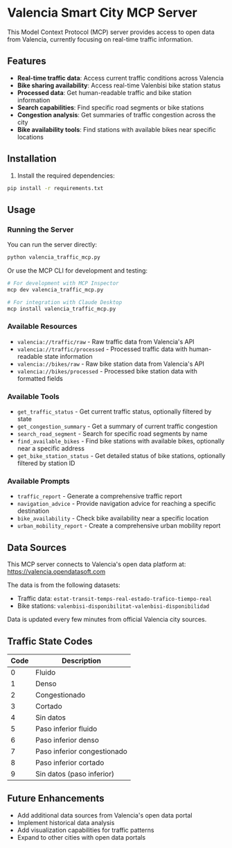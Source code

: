 # Valencia Smart City MCP Server

This Model Context Protocol (MCP) server provides access to open data from Valencia, currently focusing on real-time traffic information.

## Features

- **Real-time traffic data**: Access current traffic conditions across Valencia
- **Bike sharing availability**: Access real-time Valenbisi bike station status
- **Processed data**: Get human-readable traffic and bike station information
- **Search capabilities**: Find specific road segments or bike stations
- **Congestion analysis**: Get summaries of traffic congestion across the city
- **Bike availability tools**: Find stations with available bikes near specific locations

## Installation

1. Install the required dependencies:

```bash
pip install -r requirements.txt
```

## Usage

### Running the Server

You can run the server directly:

```bash
python valencia_traffic_mcp.py
```

Or use the MCP CLI for development and testing:

```bash
# For development with MCP Inspector
mcp dev valencia_traffic_mcp.py

# For integration with Claude Desktop
mcp install valencia_traffic_mcp.py
```

### Available Resources

- `valencia://traffic/raw` - Raw traffic data from Valencia's API
- `valencia://traffic/processed` - Processed traffic data with human-readable state information
- `valencia://bikes/raw` - Raw bike station data from Valencia's API
- `valencia://bikes/processed` - Processed bike station data with formatted fields

### Available Tools

- `get_traffic_status` - Get current traffic status, optionally filtered by state
- `get_congestion_summary` - Get a summary of current traffic congestion
- `search_road_segment` - Search for specific road segments by name
- `find_available_bikes` - Find bike stations with available bikes, optionally near a specific address
- `get_bike_station_status` - Get detailed status of bike stations, optionally filtered by station ID

### Available Prompts

- `traffic_report` - Generate a comprehensive traffic report
- `navigation_advice` - Provide navigation advice for reaching a specific destination
- `bike_availability` - Check bike availability near a specific location
- `urban_mobility_report` - Create a comprehensive urban mobility report

## Data Sources

This MCP server connects to Valencia's open data platform at:
https://valencia.opendatasoft.com

The data is from the following datasets:

- Traffic data: `estat-transit-temps-real-estado-trafico-tiempo-real`
- Bike stations: `valenbisi-disponibilitat-valenbisi-disponibilidad`

Data is updated every few minutes from official Valencia city sources.

## Traffic State Codes

| Code | Description |
|------|-------------|
| 0 | Fluido |
| 1 | Denso |
| 2 | Congestionado |
| 3 | Cortado |
| 4 | Sin datos |
| 5 | Paso inferior fluido |
| 6 | Paso inferior denso |
| 7 | Paso inferior congestionado |
| 8 | Paso inferior cortado |
| 9 | Sin datos (paso inferior) |

## Future Enhancements

- Add additional data sources from Valencia's open data portal
- Implement historical data analysis
- Add visualization capabilities for traffic patterns
- Expand to other cities with open data portals
